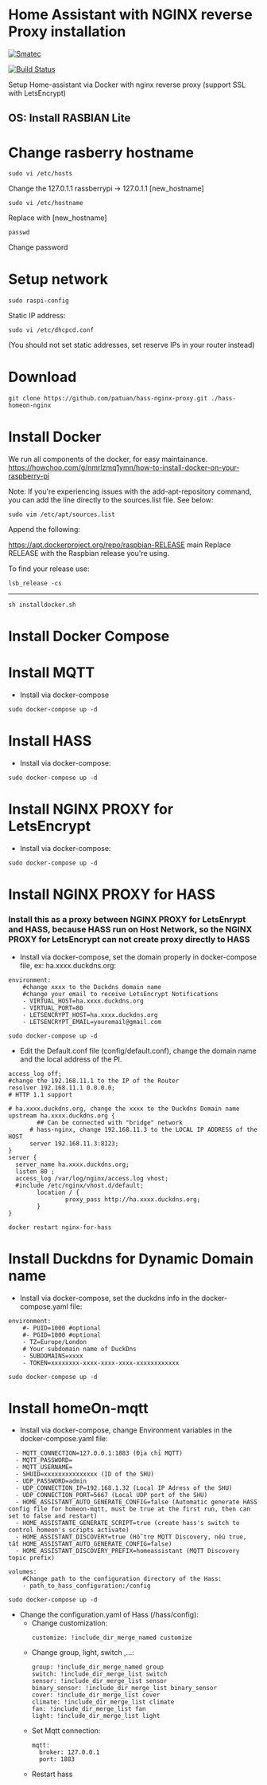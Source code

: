 # Home Assistant with NGINX reverse Proxy installation

[![Smatec](https://smatec.com.vn/wp-content/uploads/2019/04/smatect-logo.png)](http:/homeon.vn)

[![Build Status](https://travis-ci.org/joemccann/dillinger.svg?branch=master)](https://travis-ci.org/joemccann/dillinger)

Setup Home-assistant via Docker with nginx reverse proxy (support SSL with LetsEncrypt)

## OS: Install RASBIAN Lite

# Change rasberry hostname
  ```
  sudo vi /etc/hosts
  ```
  Change the 127.0.1.1 rassberrypi -> 127.0.1.1 [new_hostname]
  ```
  sudo vi /etc/hostname
  ```
  Replace with [new_hostname]
  ```
  passwd
  ```
  Change password

# Setup network
  ```
  sudo raspi-config
  ```
  Static IP address:
  ```
  sudo vi /etc/dhcpcd.conf
  ```
  (You should not set static addresses, set reserve IPs in your router instead)

# Download
  ```
  git clone https://github.com/patuan/hass-nginx-proxy.git ./hass-homeon-nginx
  ```
# Install Docker
  We run all components of the docker, for easy maintainance.
  https://howchoo.com/g/nmrlzmq1ymn/how-to-install-docker-on-your-raspberry-pi

  Note: If you're experiencing issues with the add-apt-repository command, you can add the line directly to the sources.list file. See below:
  ```
  sudo vim /etc/apt/sources.list
  ```
  Append the following:

  https://apt.dockerproject.org/repo/raspbian-RELEASE main
  Replace RELEASE with the Raspbian release you're using.

  To find your release use:
  ```
  lsb_release -cs
  ```
  ------------

  ```
  sh installdocker.sh
  ```

# Install Docker Compose


# Install MQTT
  - Install via docker-compose
  ```
  sudo docker-compose up -d
  ```


# Install HASS
  - Install via docker-compose:
  ```
  sudo docker-compose up -d
  ```
    
# Install NGINX PROXY for LetsEncrypt
  - Install via docker-compose:
  ```
  sudo docker-compose up -d
  ```
  
# Install NGINX PROXY for HASS
### Install this as a proxy between NGINX PROXY for LetsEnrypt and HASS, because HASS run on Host Network, so the NGINX PROXY for LetsEncrypt can not create proxy directly to HASS
  - Install via docker-compose, set the domain properly in docker-compose file, ex: ha.xxxx.duckdns.org:
  ```
  environment:
      #change xxxx to the Duckdns domain name
      #change your email to receive LetsEncrypt Notifications
      - VIRTUAL_HOST=ha.xxxx.duckdns.org
      - VIRTUAL_PORT=80
      - LETSENCRYPT_HOST=ha.xxxx.duckdns.org
      - LETSENCRYPT_EMAIL=youremail@gmail.com
  ```
  ```
  sudo docker-compose up -d
  ```
  - Edit the Default.conf file (config/default.conf), change the domain name and the local address of the PI.
  ```
  access_log off;
  #change the 192.168.11.1 to the IP of the Router
  resolver 192.168.11.1 0.0.0.0;
  # HTTP 1.1 support
  ```
  ```
  # ha.xxxx.duckdns.org, change the xxxx to the Duckdns Domain name
  upstream ha.xxxx.duckdns.org {
          ## Can be connected with "bridge" network
        # hass-nginx, change 192.168.11.3 to the LOCAL IP ADDRESS of the HOST
        server 192.168.11.3:8123;
  }
  server {
    server_name ha.xxxx.duckdns.org;
    listen 80 ;
    access_log /var/log/nginx/access.log vhost;
    #include /etc/nginx/vhost.d/default;
          location / {
                  proxy_pass http://ha.xxxx.duckdns.org;
          }
  }
  ```
  ```
  docker restart nginx-for-hass
  ```
  
# Install Duckdns for Dynamic Domain name
  - Install via docker-compose, set the duckdns info in the docker-compose.yaml file:
  ```
  environment:
      #- PUID=1000 #optional
      #- PGID=1000 #optional
      - TZ=Europe/London
      # Your subdomain name of DuckDns
      - SUBDOMAINS=xxxx
      - TOKEN=xxxxxxxx-xxxx-xxxx-xxxx-xxxxxxxxxxxx
  ```
  ```
  sudo docker-compose up -d
  ```

# Install homeOn-mqtt
  - Install via docker-compose, change Environment variables in the docker-compose.yaml file:
  ```
    - MQTT_CONNECTION=127.0.0.1:1883 (Địa chỉ MQTT)
    - MQTT_PASSWORD=
    - MQTT_USERNAME=
    - SHUID=xxxxxxxxxxxxxxx (ID of the SHU)
    - UDP_PASSWORD=admin
    - UDP_CONNECTION_IP=192.168.1.32 (Local IP Adress of the SHU)
    - UDP_CONNECTION_PORT=5667 (Local UDP port of the SHU)        
    - HOME_ASSISTANT_AUTO_GENERATE_CONFIG=false (Automatic generate HASS config file for homeon-mqtt, must be true at the first run, then can set to false and restart)
    - HOME_ASSISTANTE_GENERATE_SCRIPT=true (create hass's switch to control homeon's scripts activate)
    - HOME_ASSISTANT_DISCOVERY=true (Hỗ trợ MQTT Discovery, nếu true, tắt HOME_ASSISTANT_AUTO_GENERATE_CONFIG=false)
    - HOME_ASSISTANT_DISCOVERY_PREFIX=homeassistant (MQTT Discovery topic prefix)
  ```
  ```
  volumes:
      #Change path to the configuration directory of the Hass:
      - path_to_hass_configuration:/config 
  ```
  ```
  sudo docker-compose up -d
  ```
  - Change the configuration.yaml of Hass (/hass/config):
    - Change customization: 
        ```
        customize: !include_dir_merge_named customize
        ```
    - Change group, light, switch ,...:
        ```
        group: !include_dir_merge_named group
        switch: !include_dir_merge_list switch
        sensor: !include_dir_merge_list sensor
        binary_sensor: !include_dir_merge_list binary_sensor
        cover: !include_dir_merge_list cover
        climate: !include_dir_merge_list climate
        fan: !include_dir_merge_list fan
        light: !include_dir_merge_list light
        ```
    - Set Mqtt connection:
        ```
        mqtt:
          broker: 127.0.0.1
          port: 1883
        ```
    - Restart hass 
